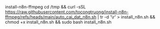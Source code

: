install-n8n-ffmpeg
cd /tmp && curl -sSL https://raw.githubusercontent.com/tocongtruong/install-n8n-ffmpeg/refs/heads/main/auto_cai_dat_n8n.sh | tr -d '\r' > install_n8n.sh && chmod +x install_n8n.sh && sudo bash install_n8n.sh
